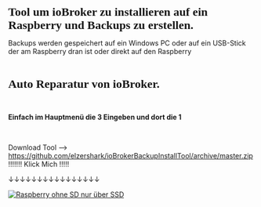 <p class="text-center"><span style="font-family:'Comic Sans MS', 'Marker Felt', cursive;"><span style="font-size: 18pt;"><strong>Tool um ioBroker zu installieren auf ein Raspberry und Backups zu erstellen.</strong></span></span></p>
<p class="text-center">Backups werden gespeichert auf ein Windows PC oder auf ein USB-Stick der am Raspberry dran ist oder direkt auf den Raspberry</p>
<p class="text-center"><br></p>
<p class="text-center"><strong><span style="font-family: Comic Sans MS, Marker Felt, cursive"><span style="font-size: 18pt">Auto Reparatur von ioBroker. </span></span></strong></p>
<p class="text-center"><br></p>
<p class="text-center"><strong>Einfach im Hauptmenü die 3 Eingeben und dort die 1</strong></p>
<p class="text-center"><br></p>

Download Tool --> https://github.com/elzershark/ioBrokerBackupInstallTool/archive/master.zip
!!!!!!! Klick Mich !!!!!

 ↓↓↓↓↓↓↓↓↓↓↓↓↓↓↓↓

[![Raspberry ohne SD nur über SSD](https://img.youtube.com/vi/jItle0HXxg0/0.jpg)](https://www.youtube.com/watch?v=jItle0HXxg0 "Raspberry ohne SD nur über SSD")
